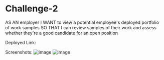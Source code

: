 # Challenge-2

AS AN employer
I WANT to view a potential employee's deployed portfolio of work samples
SO THAT I can review samples of their work and assess whether they're a good candidate for an open position

Deployed Link:


Screenshots:
![image](https://github.com/iHyphy/Portfolio/assets/145737984/e0ff44e3-4850-4960-8420-58852d92c61e)
![image](https://github.com/iHyphy/Portfolio/assets/145737984/84891e31-a105-4462-a179-dcb98f5b6ac8)

